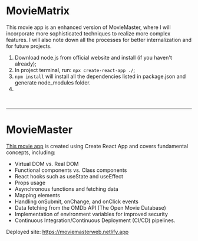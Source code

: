 # MovieMatrix

This movie app is an enhanced version of MovieMaster, where I will incorporate more sophisticated techniques to realize more complex features. I will also note down all the processes for better internalization and for future projects.

1. Download node.js from official website and install (if you haven't already);
2. In project terminal, run: `npx create-react-app ./`;
3. `npm install` will install all the dependencies listed in package.json and generate node_modules folder.
4. 



<br />

--------------------------

# MovieMaster

[This movie app](https://moviemasterweb.netlify.app) is created using Create React App and covers fundamental concepts, including:

- Virtual DOM vs. Real DOM
- Functional components vs. Class components
- React hooks such as useState and useEffect
- Props usage
- Asynchronous functions and fetching data
- Mapping elements
- Handling onSubmit, onChange, and onClick events
- Data fetching from the OMDb API (The Open Movie Database)
- Implementation of environment variables for improved security
- Continuous Integration/Continuous Deployment (CI/CD) pipelines.

Deployed site: https://moviemasterweb.netlify.app


<br />

